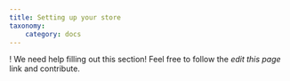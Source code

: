 ```yaml
---
title: Setting up your store
taxonomy:
    category: docs
---
```


! We need help filling out this section! Feel free to follow the *edit this page* link and contribute.
